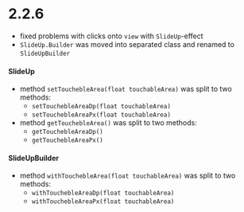  # 2.2.6
  - fixed problems with clicks onto `view` with `SlideUp`-effect
  - `SlideUp.Builder` was moved into separated class and renamed to `SlideUpBuilder`
  #### SlideUp
  - method `setTouchebleArea(float touchableArea)` was split to two methods: 
     - `setTouchebleAreaDp(float touchableArea)`
     - `setTouchebleAreaPx(float touchableArea)`
  - method `getTouchebleArea()` was split to two methods:
     - `getTouchebleAreaDp()`
     - `getTouchebleAreaPx()`
  #### SlideUpBuilder
  - method `withTouchebleArea(float touchableArea)` was split to two methods: 
     - `withTouchebleAreaDp(float touchableArea)`
     - `withTouchebleAreaPx(float touchableArea)`